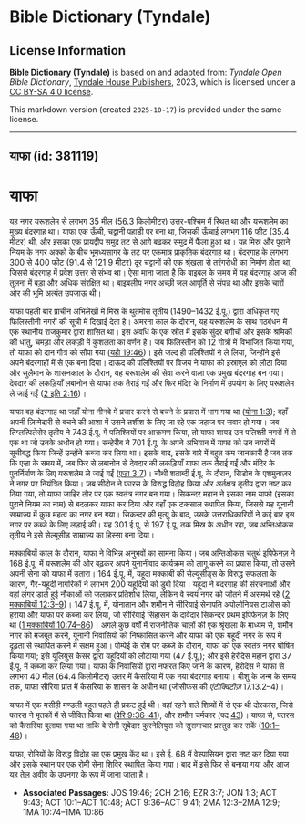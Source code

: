 # Bible Dictionary (Tyndale)

## License Information

**Bible Dictionary (Tyndale)** is based on and adapted from: _Tyndale Open Bible Dictionary_, [Tyndale House Publishers](https://tyndaleopenresources.com/), 2023, which is licensed under a [CC BY-SA 4.0 license](https://creativecommons.org/licenses/by-sa/4.0/legalcode.en).

This markdown version (created `2025-10-17`) is provided under the same license.



--------------------------------

## याफा (id: 381119)

याफा
====

यह नगर यरूशलेम से लगभग 35 मील (56\.3 किलोमीटर) उत्तर\-पश्चिम में स्थित था और यरूशलेम का मुख्य बंदरगाह था। याफा एक ऊँची, चट्टानी पहाड़ी पर बना था, जिसकी ऊँचाई लगभग 116 फीट (35\.4 मीटर) थी, और इसका एक प्रायद्वीप समुद्र तट से आगे बढ़कर समुद्र में फैला हुआ था। यह मिस्र और पुराने नियम के नगर अक्को के बीच भूमध्यसागर के तट पर एकमात्र प्राकृतिक बंदरगाह था। बंदरगाह के लगभग 300 से 400 फीट (91\.4 से 121\.9 मीटर) दूर चट्टानों की एक श्रृंखला से तरंगरोधी का निर्माण होता था, जिससे बंदरगाह में प्रवेश उत्तर से संभव था। ऐसा माना जाता है कि बाइबल के समय में यह बंदरगाह आज की तुलना में बड़ा और अधिक संरक्षित था। बाइबलीय नगर अच्छी जल आपूर्ति से संपन्न था और इसके चारों ओर की भूमि अत्यंत उपजाऊ थी।

याफा पहली बार प्राचीन अभिलेखों में मिस्र के थुतमोस तृतीय (1490–1432 ई.पू.) द्वारा अधिकृत गए फिलिस्तीनी नगरों की सूची में दिखाई देता है। अमरना काल के दौरान, यह यरूशलेम के साथ गठबंधन में एक स्थानीय राजकुमार द्वारा शासित था। इस अवधि के एक स्रोत में इसके सुंदर बगीचों और इसके श्रमिकों की धातु, चमड़ा और लकड़ी में कुशलता का वर्णन है। जब फिलिस्तीन को 12 गोत्रों में विभाजित किया गया, तो याफा को दान गौत्र को सौंपा गया ([यहो 19:46](https://ref.ly/Josh19:46))। इसे जल्द ही पलिश्तियों ने ले लिया, जिन्होंने इसे अपने बंदरगाहों में से एक बना दिया। दाऊद की पलिश्तियों पर विजय ने याफा को इस्राएल को लौटा दिया और सुलैमान के शासनकाल के दौरान, यह यरूशलेम की सेवा करने वाला एक प्रमुख बंदरगाह बन गया। देवदार की लकड़ियाँ लबानोन से याफा तक तैराई गईं और फिर मंदिर के निर्माण में उपयोग के लिए यरूशलेम ले जाई गईं ([2 इति 2:16](https://ref.ly/2Chr2:16))।

याफा वह बंदरगाह था जहाँ योना नीनवे में प्रचार करने से बचने के प्रयास में भाग गया था ([योना 1:3](https://ref.ly/Jonah1:3)); वहाँ अपनी ज़िम्मेदारी से बचने की आशा में उसने तर्शीश के लिए जा रहे एक जहाज पर सवार हो गया। जब तिग्लत्पिलेसेर तृतीय ने 743 ई.पू. में पलिश्तियों पर आक्रमण किया, तो याफा शायद उन पलिश्ती नगरों में से एक था जो उनके अधीन हो गया। सन्हेरीब ने 701 ई.पू. के अपने अभियान में याफा को उन नगरों में सूचीबद्ध किया जिन्हें उन्होंने कब्जा कर लिया था। इसके बाद, इसके बारे में बहुत कम जानकारी है जब तक कि एज्रा के समय में, जब फिर से लबानोन से देवदार की लकड़ियाँ याफा तक तैराई गईं और मंदिर के पुनर्निर्माण के लिए यरूशलेम ले जाई गईं ([एज्रा 3:7](https://ref.ly/Ezra3:7))। चौथी शताब्दी ई.पू. के दौरान, सिडोन के एशमुनाज़र ने नगर पर नियंत्रित किया। जब सीदोन ने फारस के विरुद्ध विद्रोह किया और अर्तक्षत्र तृतीय द्वारा नष्ट कर दिया गया, तो याफा जाहिर तौर पर एक स्वतंत्र नगर बन गया। सिकन्दर महान ने इसका नाम याफो (इसका पुराने नियम का नाम) से बदलकर याफा कर दिया और वहाँ एक टकसाल स्थापित किया, जिससे यह यूनानी साम्राज्य में कुछ महत्व का नगर बन गया। सिकन्दर की मृत्यु के बाद, उसके उत्तराधिकारियों ने कई बार इस नगर पर कब्जे के लिए लड़ाई की। यह 301 ई.पू. से 197 ई.पू. तक मिस्र के अधीन रहा, जब अन्तिओकस तृतीय ने इसे सेल्यूसीड साम्राज्य का हिस्सा बना दिया।

मक्काबियों काल के दौरान, याफा ने विभिन्न अनुभवों का सामना किया। जब अन्तिओकस चतुर्थ इपिफेनज़ ने 168 ई.पू. में यरूशलेम की ओर बढ़कर अपने युनानीवाद कार्यक्रम को लागू करने का प्रयास किया, तो उसने अपनी सेना को याफा में उतारा। 164 ई.पू. में, यहूदा मक्काबी की सेल्यूसीड्स के विरुद्ध सफलता के कारण, गैर\-यहूदी नागरिकों ने लगभग 200 यहूदियों को डुबो दिया। यहूदा ने बंदरगाह की संरचनाओं और वहां लंगर डाले हुई नौकाओं को जलाकर प्रतिशोध लिया, लेकिन वे स्वयं नगर को जीतने में असमर्थ रहे ([2 मक्काबियों 12:3–9](https://ref.ly/2Macc12:3-2Macc12:9))। 147 ई.पू. में, योनातान और शमौन ने सीरियाई सेनापति अपोलोनियस टाओस को हराया और याफा पर कब्जा कर लिया, जो सीरियाई सिंहासन के दावेदार सिकन्दर प्रथम इपिफेनज़ के लिए था ([1 मक्काबियों 10:74–86](https://ref.ly/1Macc10:74-1Macc10:86))। अगले कुछ वर्षों में राजनीतिक चालों की एक श्रृंखला के माध्यम से, शमौन नगर को मजबूत करने, यूनानी निवासियों को निष्कासित करने और याफा को एक यहूदी नगर के रूप में दृढ़ता से स्थापित करने में सक्षम हुआ। पोम्पेई के रोम पर कब्जे के दौरान, याफा को एक स्वतंत्र नगर घोषित किया गया; इसे यूलियुस कैसर द्वारा यहूदियों को लौटाया गया (47 ई.पू.); और इसे हेरोदेस महान द्वारा 37 ई.पू. में कब्जा कर लिया गया। याफा के निवासियों द्वारा नफरत किए जाने के कारण, हेरोदेस ने याफा से लगभग 40 मील (64\.4 किलोमीटर) उत्तर में कैसरिया में एक नया बंदरगाह बनाया। यीशु के जन्म के समय तक, याफा सीरिया प्रांत में कैसरिया के शासन के अधीन था (जोसीफस की *एंटीक्विटीज़* 17\.13\.2–4\)।

याफा में एक मसीही मण्डली बहुत पहले ही प्रकट हुई थी। वहां रहने वाले शिष्यों में से एक थी दोरकास, जिसे पतरस ने मृतकों में से जीवित किया था ([प्रेरि 9:36–41](https://ref.ly/Acts9:36-Acts9:41)), और शमौन चर्मकार (पद [43](https://ref.ly/Acts9:43))। याफा से, पतरस को कैसरिया बुलाया गया था ताकि वे रोमी सूबेदार कुरनेलियुस को सुसमाचार प्रस्तुत कर सकें ([10:1–48](https://ref.ly/Acts10:1-Acts10:48))।

याफा, रोमियों के विरुद्ध विद्रोह का एक प्रमुख केंद्र था। इसे ई. 68 में वेस्पासियन द्वारा नष्ट कर दिया गया और इसके स्थान पर एक रोमी सेना शिविर स्थापित किया गया। बाद में इसे फिर से बनाया गया और आज यह तेल अवीव के उपनगर के रूप में जाना जाता है।

* **Associated Passages:** JOS 19:46; 2CH 2:16; EZR 3:7; JON 1:3; ACT 9:43; ACT 10:1–ACT 10:48; ACT 9:36–ACT 9:41; 2MA 12:3–2MA 12:9; 1MA 10:74–1MA 10:86

